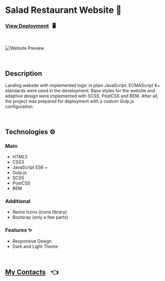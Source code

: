 # Salad Restaurant Website 🥗

### [View Deployment](https://sashaspievakov.github.io/restaurant-website/) &nbsp; 🖥️

<br/>

![Website Preview](/public/img/readme.png)

<br/>

## Description
Landing website with implemented logic in plain JavaScript. ECMAScript 6+ standards were used in the development. Base styles for the website and adaptive design were implemented with SCSS, PostCSS and BEM. After all, the project was prepared for deployment with a custom Gulp.js configuration.

<br/>

## Technologies ⚙️

### Main

- HTML5
- CSS3
- JavaScript ES6 +
- Gulp.js
- SCSS
- PostCSS
- BEM

### Additional

- Remix Icons (icons library)
- Bootsrap (only a few parts)

### Features ✨

- Responsive Design
- Dark and Light Theme

<br/>

## [My Contacts](https://github.com/AlexandrSpevakov#contact-me) &nbsp; 👈
